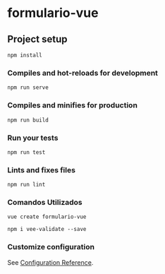# formulario-vue

## Project setup

```
npm install
```

### Compiles and hot-reloads for development

```
npm run serve
```

### Compiles and minifies for production

```
npm run build
```

### Run your tests

```
npm run test
```

### Lints and fixes files

```
npm run lint
```

### Comandos Utilizados

```
vue create formulario-vue

npm i vee-validate --save
```

### Customize configuration

See [Configuration Reference](https://cli.vuejs.org/config/).
